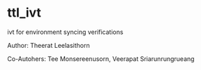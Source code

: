 # ttl_ivt
ivt for environment syncing verifications


Author: Theerat Leelasithorn

Co-Autohers: Tee Monsereenusorn, Veerapat Sriarunrungrueang
